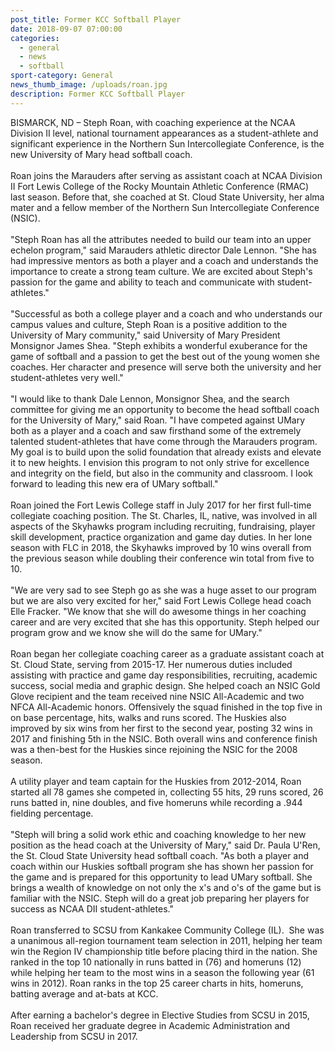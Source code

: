 ```yaml
---
post_title: Former KCC Softball Player
date: 2018-09-07 07:00:00
categories:
  - general
  - news
  - softball
sport-category: General
news_thumb_image: /uploads/roan.jpg
description: Former KCC Softball Player
---
```


BISMARCK, ND – Steph Roan, with coaching experience at the NCAA Division II level, national tournament appearances as a student-athlete and significant experience in the Northern Sun Intercollegiate Conference, is the new University of Mary head softball coach. <br> <br>Roan joins the Marauders after serving as assistant coach at NCAA Division II Fort Lewis College of the Rocky Mountain Athletic Conference (RMAC) last season. Before that, she coached at St. Cloud State University, her alma mater and a fellow member of the Northern Sun Intercollegiate Conference (NSIC).<br><br>"Steph Roan has all the attributes needed to build our team into an upper echelon program," said Marauders athletic director Dale Lennon. "She has had impressive mentors as both a player and a coach and understands the importance to create a strong team culture. We are excited about Steph's passion for the game and ability to teach and communicate with student-athletes."<br> <br>"Successful as both a college player and a coach and who understands our campus values and culture, Steph Roan is a positive addition to the University of Mary community," said University of Mary President Monsignor James Shea. "Steph exhibits a wonderful exuberance for the game of softball and a passion to get the best out of the young women she coaches. Her character and presence will serve both the university and her student-athletes very well."<br> <br>"I would like to thank Dale Lennon, Monsignor Shea, and the search committee for giving me an opportunity to become the head softball coach for the University of Mary," said Roan. "I have competed against UMary both as a player and a coach and saw firsthand some of the extremely talented student-athletes that have come through the Marauders program. My goal is to build upon the solid foundation that already exists and elevate it to new heights. I envision this program to not only strive for excellence and integrity on the field, but also in the community and classroom. I look forward to leading this new era of UMary softball."<br> <br>Roan joined the Fort Lewis College staff in July 2017 for her first full-time collegiate coaching position. The St. Charles, IL, native, was involved in all aspects of the Skyhawks program including recruiting, fundraising, player skill development, practice organization and game day duties. In her lone season with FLC in 2018, the Skyhawks improved by 10 wins overall from the previous season while doubling their conference win total from five to 10.<br> <br>"We are very sad to see Steph go as she was a huge asset to our program but we are also very excited for her," said Fort Lewis College head coach Elle Fracker. "We know that she will do awesome things in her coaching career and are very excited that she has this opportunity. Steph helped our program grow and we know she will do the same for UMary."<br> <br>Roan began her collegiate coaching career as a graduate assistant coach at St. Cloud State, serving from 2015-17. Her numerous duties included assisting with practice and game day responsibilities, recruiting, academic success, social media and graphic design. She helped coach an NSIC Gold Glove recipient and the team received nine NSIC All-Academic and two NFCA All-Academic honors. Offensively the squad finished in the top five in on base percentage, hits, walks and runs scored. The Huskies also improved by six wins from her first to the second year, posting 32 wins in 2017 and finishing 5th in the NSIC. Both overall wins and conference finish was a then-best for the Huskies since rejoining the NSIC for the 2008 season.<br> <br>A utility player and team captain for the Huskies from 2012-2014, Roan started all 78 games she competed in, collecting 55 hits, 29 runs scored, 26 runs batted in, nine doubles, and five homeruns while recording a .944 fielding percentage.<br> <br>"Steph will bring a solid work ethic and coaching knowledge to her new position as the head coach at the University of Mary," said Dr. Paula U'Ren, the St. Cloud State University head softball coach. "As both a player and coach within our Huskies softball program she has shown her passion for the game and is prepared for this opportunity to lead UMary softball. She brings a wealth of knowledge on not only the x's and o's of the game but is familiar with the NSIC. Steph will do a great job preparing her players for success as NCAA DII student-athletes."<br> <br>Roan transferred to SCSU from Kankakee Community College (IL).  She was a unanimous all-region tournament team selection in 2011, helping her team win the Region IV championship title before placing third in the nation. She ranked in the top 10 nationally in runs batted in (76) and homeruns (12) while helping her team to the most wins in a season the following year (61 wins in 2012). Roan ranks in the top 25 career charts in hits, homeruns, batting average and at-bats at KCC.<br> <br>After earning a bachelor's degree in Elective Studies from SCSU in 2015, Roan received her graduate degree in Academic Administration and Leadership from SCSU in 2017.